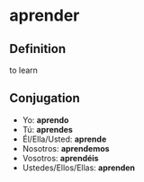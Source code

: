 # aprender

## Definition
to learn

## Conjugation

- Yo: **aprendo**
- Tú: **aprendes**
- Él/Ella/Usted: **aprende**
- Nosotros: **aprendemos**
- Vosotros: **aprendéis**
- Ustedes/Ellos/Ellas: **aprenden**
